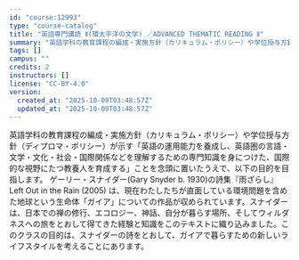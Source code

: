```yaml
---
id: "course:12993"
type: "course-catalog"
title: "英語専門講読 Ⅱ(環太平洋の文学) ／ADVANCED THEMATIC READING Ⅱ"
summary: "英語学科の教育課程の編成・実施方針（カリキュラム・ポリシー）や学位授与方針（ディプロマ・ポリシー）が示す「英語の運用能力を養成し、英語圏の言語・文学・文化・社会・国際関係などを理解するための専門知識を身につけた、国際的な視野にたつ教養人を育…"
tags: []
campus: ""
credits: 2
instructors: []
license: "CC-BY-4.0"
version:
  created_at: "2025-10-09T03:48:57Z"
  updated_at: "2025-10-09T03:48:57Z"
---
```

英語学科の教育課程の編成・実施方針（カリキュラム・ポリシー）や学位授与方針（ディプロマ・ポリシー）が示す「英語の運用能力を養成し、英語圏の言語・文学・文化・社会・国際関係などを理解するための専門知識を身につけた、国際的な視野にたつ教養人を育成する」ことを念頭に置いたうえで、以下の目的を目指します。 ゲーリー・スナイダー(Gary Snyder b. 1930)の詩集『雨ざらし』Left Out in the Rain (2005) は、現在わたしたちが直面している環境問題を含めた地球という生命体「ガイア」についての作品が収められています。スナイダーは、日本での禅の修行、エコロジー、神話、自分が暮らす場所、そしてウィルダネスへの旅をとおして得てきた経験と知識をこのテキストに織り込みました。このクラスの目的は、スナイダーの詩をとおして、ガイアで暮らすための新しいライフスタイルを考えることにあります。
